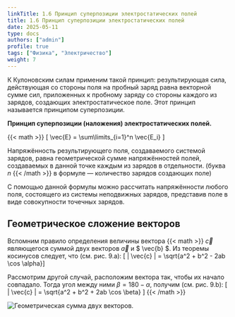 ```yaml
---
linkTitle: 1.6 Принцип суперпозиции электростатических полей
title: 1.6 Принцип суперпозиции электростатических полей
date: 2025-05-11
type: docs
authors: ["admin"]
profile: true
tags: ["Физика", "Электричество"]
weight: 7
---
```


К Кулоновским силам применим такой принцип: результирующая сила, действующая со стороны поля на пробный заряд равна векторной сумме сил, приложенных к пробному заряду со стороны каждого из зарядов, создающих электростатическое поле. Этот принцип называется принципом суперпозиции.

**Принцип суперпозиции (наложения) электростатических полей.**

{{< math >}} \[ \vec{E} = \sum\limits_{i=1}^n \vec{E_i} \]

Напряжённость результирующего поля, создаваемого системой зарядов, равна геометрической сумме напряжённостей полей, создаваемых в данной точке каждым из зарядов в отдельности. (буква $n$ {{< /math >}} в формуле — количество зарядов создающих поле)

С помощью данной формулы можно рассчитать напряжённости любого поля, состоящего из системы неподвижных зарядов, представив поле в виде совокупности точечных зарядов.

## Геометрическое сложение векторов

Вспомним правило определения величины вектора {{< math >}} $\vec{c}$ являющегося суммой двух векторов $\vec{a}$ и $ \vec{b} $. Из теоремы косинусов следует, что (см. рис. 9.a): \[ | \vec{c} | = \sqrt{a^2 + b^2 - 2ab \cos \alpha}\]

Рассмотрим другой случай, расположим вектора так, чтобы их начало совпадало. Тогда угол между ними $\beta = 180 - \alpha$, получим (см. рис. 9.b): \[ | \vec{c} | = \sqrt{a^2 + b^2 + 2ab \cos \beta} \] {{< /math >}}

![Геометрическая сумма двух векторов.](/uploads/img25may/geometric-addition-of-vectors.webp  "Рисунок 9 − Геометрическая сумма двух векторов.")